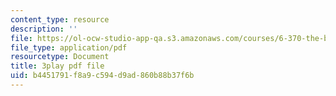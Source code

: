 ```yaml
---
content_type: resource
description: ''
file: https://ol-ocw-studio-app-qa.s3.amazonaws.com/courses/6-370-the-battlecode-programming-competition-january-iap-2013/b4451791f8a9c594d9ad860b88b37f6b_3j3Odfpvhrs.pdf
file_type: application/pdf
resourcetype: Document
title: 3play pdf file
uid: b4451791-f8a9-c594-d9ad-860b88b37f6b
---
```

